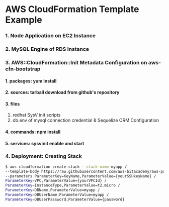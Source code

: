 # AWS CloudFormation Template Example

### 1. Node Application on EC2 Instance

### 2. MySQL Engine of RDS Instance 

### 3. AWS::CloudFormation::Init Metadata Configuration on aws-cfn-bootstrap
#### 1. packages: yum install
#### 2. sources: tarball download from github's repository
#### 3. files
1. redhat SysV init scripts
2. db.env of mysql connection credential & Sequelize ORM Configuration
#### 4. commands: npm install
#### 5. services: sysvinit enable and start

### 4. Deployment: Creating Stack
```bash
$ aws cloudformation create-stack --stack-name myapp /
--template-body https://raw.githubusercontent.com/aws-bitacademy/aws-practices/master/ch06/01/ex02.json /
--parameters ParameterKey=KeyName,ParameterValue={yourSSHkeyName} /
ParameterKey=VPC,ParameterValue={yourVPCId} /
ParameterKey=InstanceType,ParameterValue=t2.micro /
ParameterKey=DBName,ParameterValue=myapp / 
ParameterKey=DBUserName,ParameterValue=myapp /
ParameterKey=DBUserPassword,ParameterValue={password}
```